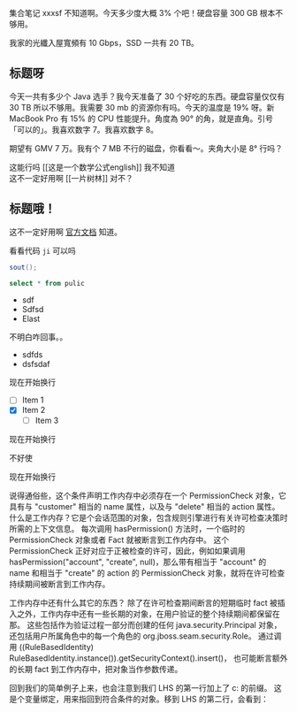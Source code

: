 集合笔记 xxxsf 不知道啊。今天多少度大概 3% 个吧！硬盘容量 300 GB 根本不够用。

我家的光纖入屋寬頻有 10 Gbps，SSD 一共有 20 TB。

## 标题呀

今天一共有多少个 Java 选手？我今天准备了 30 个好吃的东西。硬盘容量仅仅有 30 TB 所以不够用。我需要 30 mb 的资源你有吗。今天的温度是 19% 呀。新 MacBook Pro 有 15% 的 CPU 性能提升。角度為 90° 的角，就是直角。引号「可以的」。我喜欢数字 7。我喜欢数字 8。

期望有 GMV 7 万。我有个 7 MB 不行的磁盘，你看看～。夹角大小是 8° 行吗？

这能行吗 [[这是一个数学公式english]] 我不知道  
这不一定好用啊 [[一片树林]] 对不？

## 标题哦！

这不一定好用啊 [官方文档](https://quartz.jzhao.xyz) 知道。

看看代码 `ji` 可以吗

```java
sout();
```

```sql
select * from pulic
```

- sdf
- Sdfsd
- Elast

不明白咋回事。。

- sdfds
- dsfsdaf

现在开始换行

- [ ] Item 1 
- [x] Item 2 
	- [ ] Item 3

现在开始换行

不好使

现在开始换行

说得通俗些，这个条件声明工作内存中必须存在一个 PermissionCheck 对象，它具有与 "customer" 相当的 name 属性，以及与 "delete" 相当的 action 属性。 什么是工作内存？它是个会话范围的对象，包含规则引擎进行有关许可检查决策时所需的上下文信息。 每次调用 hasPermission() 方法时，一个临时的 PermissionCheck 对象或者 Fact 就被断言到工作内存中。 这个 PermissionCheck 正好对应于正被检查的许可，因此，例如如果调用 hasPermission("account", "create", null)，那么带有相当于 "account" 的 name 和相当于 "create" 的 action 的 PermissionCheck 对象，就将在许可检查持续期间被断言到工作内存。

工作内存中还有什么其它的东西？ 除了在许可检查期间断言的短期临时 fact 被插入之外，工作内存中还有一些长期的对象，在用户验证的整个持续期间都保留在那。 这些包括作为验证过程一部分而创建的任何 java.security.Principal 对象， 还包括用户所属角色中的每一个角色的 org.jboss.seam.security.Role。 通过调用 ((RuleBasedIdentity) RuleBasedIdentity.instance()).getSecurityContext().insert()， 也可能断言额外的长期 fact 到工作内存中，把对象当作参数传递。

回到我们的简单例子上来，也会注意到我们 LHS 的第一行加上了 c: 的前缀。 这是个变量绑定，用来指回到符合条件的对象。移到 LHS 的第二行，会看到：